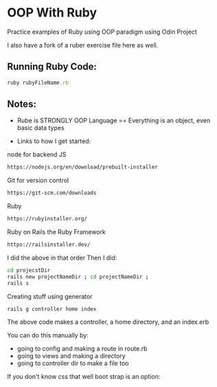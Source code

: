 # OOP With Ruby
Practice examples of Ruby using OOP paradigm using Odin Project

I also have a fork of a ruber exercise file here as well.

## Running Ruby Code:
```ruby
ruby rubyFileName.rb
```

## Notes:
* Rube is STRONGLY OOP Language == Everything is an object, even basic data types

* Links to how I get started:

node for backend JS
```bash
https://nodejs.org/en/download/prebuilt-installer
```
Git for version control
```bash
https://git-scm.com/downloads
```

Ruby
```bash
https://rubyinstaller.org/
```

Ruby on Rails the Ruby Framework
```bash
https://railsinstaller.dev/
```

I did the above in that order
Then I did:

```bash
cd projecstDir
rails new projectNameDir ; cd projectNameDir ; 
rails s
```

Creating stuff using generator
```ruby
rails g controller home index
```
The above code makes a controller, a home directory, and an index.erb

You can do this manually by: 
* going to config and making a route in route.rb
* going to views and making a directory
* going to controller dir to make a file too

If you don't know css that well boot strap is an option:
